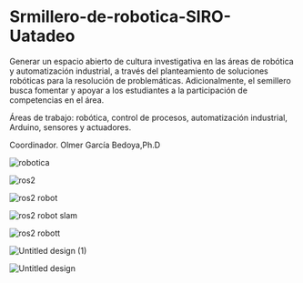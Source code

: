 # Srmillero-de-robotica-SIRO-Uatadeo

Generar un espacio abierto de cultura investigativa en las áreas de robótica y automatización industrial, a través del planteamiento de soluciones robóticas para la resolución de problemáticas. Adicionalmente, el semillero busca fomentar y apoyar a los estudiantes a la participación de competencias en el área.

Áreas de trabajo: robótica, control de procesos, automatización industrial, Arduino, sensores y actuadores.

Coordinador. Olmer García Bedoya,Ph.D


![robotica](https://user-images.githubusercontent.com/44630882/125104143-ac998c80-e0a2-11eb-9e99-517586154bcf.png)

![ros2](https://user-images.githubusercontent.com/44630882/125104484-09954280-e0a3-11eb-89de-c48818ed3c03.png)

![ros2 robot](https://user-images.githubusercontent.com/44630882/125104526-16199b00-e0a3-11eb-90f3-1bdcf8b43377.png)

![ros2 robot slam](https://user-images.githubusercontent.com/44630882/125104563-23368a00-e0a3-11eb-9af8-903c160fcd94.png)

![ros2 robott](https://user-images.githubusercontent.com/44630882/125104615-334e6980-e0a3-11eb-926d-56c69b90d731.png)

![Untitled design (1)](https://user-images.githubusercontent.com/44630882/125103686-3a28ac80-e0a2-11eb-81a9-3dc8b0911afd.png)

![Untitled design](https://user-images.githubusercontent.com/44630882/125103808-54628a80-e0a2-11eb-9657-8ba846d10d1e.png)

